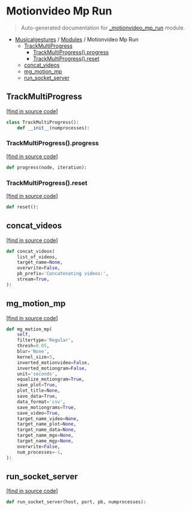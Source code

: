 # Motionvideo Mp Run

> Auto-generated documentation for [_motionvideo_mp_run](https://github.com/fourMs/MGT-python/blob/main/_motionvideo_mp_run.py) module.

- [Musicalgestures](README.md#musicalgestures-index) / [Modules](MODULES.md#musicalgestures-modules) / Motionvideo Mp Run
    - [TrackMultiProgress](#trackmultiprogress)
        - [TrackMultiProgress().progress](#trackmultiprogressprogress)
        - [TrackMultiProgress().reset](#trackmultiprogressreset)
    - [concat_videos](#concat_videos)
    - [mg_motion_mp](#mg_motion_mp)
    - [run_socket_server](#run_socket_server)

## TrackMultiProgress

[[find in source code]](https://github.com/fourMs/MGT-python/blob/main/_motionvideo_mp_run.py#L328)

```python
class TrackMultiProgress():
    def __init__(numprocesses):
```

### TrackMultiProgress().progress

[[find in source code]](https://github.com/fourMs/MGT-python/blob/main/_motionvideo_mp_run.py#L333)

```python
def progress(node, iteration):
```

### TrackMultiProgress().reset

[[find in source code]](https://github.com/fourMs/MGT-python/blob/main/_motionvideo_mp_run.py#L337)

```python
def reset():
```

## concat_videos

[[find in source code]](https://github.com/fourMs/MGT-python/blob/main/_motionvideo_mp_run.py#L341)

```python
def concat_videos(
    list_of_videos,
    target_name=None,
    overwrite=False,
    pb_prefix='Concatenating videos:',
    stream=True,
):
```

## mg_motion_mp

[[find in source code]](https://github.com/fourMs/MGT-python/blob/main/_motionvideo_mp_run.py#L16)

```python
def mg_motion_mp(
    self,
    filtertype='Regular',
    thresh=0.05,
    blur='None',
    kernel_size=5,
    inverted_motionvideo=False,
    inverted_motiongram=False,
    unit='seconds',
    equalize_motiongram=True,
    save_plot=True,
    plot_title=None,
    save_data=True,
    data_format='csv',
    save_motiongrams=True,
    save_video=True,
    target_name_video=None,
    target_name_plot=None,
    target_name_data=None,
    target_name_mgx=None,
    target_name_mgy=None,
    overwrite=False,
    num_processes=-1,
):
```

## run_socket_server

[[find in source code]](https://github.com/fourMs/MGT-python/blob/main/_motionvideo_mp_run.py#L295)

```python
def run_socket_server(host, port, pb, numprocesses):
```
